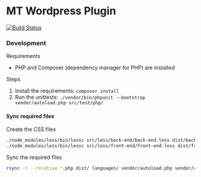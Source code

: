 # MT Wordpress Plugin

[![Build Status](https://travis-ci.org/MirosTruckstop/mt-wp-plugin.svg?branch=master)](https://travis-ci.org/MirosTruckstop/mt-wp-plugin)

### Development

Requirements
* PHP and Composer (dependency manager for PHP) are installed

Steps
1. Install the requirements: `composer install`
2. Run the unittests: `./vendor/bin/phpunit --bootstrap vendor/autoload.php src/test/php/`

#### Sync required files

Create the CSS files
```sh
./node_modules/less/bin/lessc src/less/back-end/back-end.less dist/back-end.css
./node_modules/less/bin/lessc src/less/front-end/front-end.less dist/front-end.css
```

Sync the required files
```sh
rsync -r --relative *.php dist/ languages/ vendor/autoload.php vendor/composer src/js src/main/ <host>:<wordpress-dir>/wp-content/plugins/mt-wp-plugin/
```
